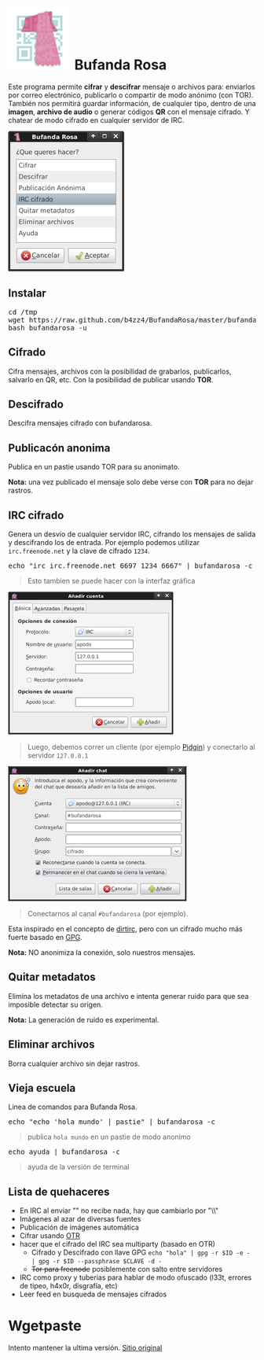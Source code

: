 # ![captura del programa](img/bufandarosa.png) Bufanda Rosa


Este programa permite **cifrar** y **descifrar** mensaje o archivos para: enviarlos por correo electrónico, publicarlo o compartir de modo anónimo (con TOR). 
También nos permitirá guardar información, de cualquier tipo, dentro de una **imagen**,  **archivo de audio** o generar códigos **QR** con el mensaje cifrado.
Y chatear de modo cifrado en cualquier servidor de IRC.

![captura del programa](img/cifrado.png)

## Instalar

<pre>
cd /tmp
wget https://raw.github.com/b4zz4/BufandaRosa/master/bufandarosa
bash bufandarosa -u
</pre>

## Cifrado

Cifra mensajes, archivos con la posibilidad de grabarlos, publicarlos, salvarlo en QR, etc.
Con la posibilidad de publicar usando **TOR**.

## Descifrado

Descifra mensajes cifrado con bufandarosa.

## Publicacón anonima

Publica en un pastie usando TOR para su anonimato.

**Nota:** una vez publicado el mensaje solo debe verse con **TOR** para no dejar rastros.

## IRC cifrado

Genera un desvío de cualquier servidor IRC, cifrando los mensajes de salida y descifrando los de entrada. 
Por ejemplo podemos utilizar `irc.freenode.net` y la clave de cifrado `1234`.

<pre>
echo "irc irc.freenode.net 6697 1234 6667" | bufandarosa -c
</pre>
> Esto tambien se puede hacer con la interfaz gráfica

![captura del programa](img/irc.png)
> Luego, debemos correr un cliente (por ejemplo [Pidgin](https://pidgin.im/)) y conectarlo al servidor `127.0.0.1`

![captura del programa](img/canal.png)
> Conectarnos al canal `#bufandarosa` (por ejemplo).

Esta inspirado en el concepto de [dirtirc](http://dirtirc.sf.net), pero con un cifrado mucho más fuerte basado en [GPG](http://www.gnupg.org/index.es.html).

**Nota:** NO anonimiza la conexión, solo nuestros mensajes.

## Quitar metadatos

Elimina los metadatos de una archivo e intenta generar ruido para que sea imposible detectar su origen.

**Nota:** La generación de ruido es experimental.

## Eliminar archivos

Borra cualquier archivo sin dejar rastros.

## Vieja escuela

Linea de comandos para Bufanda Rosa.

<pre>
echo "echo 'hola mundo' | pastie" | bufandarosa -c
</pre>
> publica `hola mundo` en un pastie de modo anonimo

<pre>
echo ayuda | bufandarosa -c
</pre>
> ayuda de la versión de terminal

## Lista de quehaceres

* En IRC al enviar "\" no recibe nada, hay que cambiarlo por "\\\\"
* Imágenes al azar de diversas fuentes
* Publicación de imágenes automática
* Cifrar usando [OTR](http://www.cypherpunks.ca/otr/)
* hacer que el cifrado del IRC sea multiparty (basado en OTR)
  * Cifrado y Descifrado con llave GPG `echo "hola" | gpg -r $ID -e - | gpg -r $ID --passphrase $CLAVE -d -`
  * ~~Tor para freenode~~ posiblemente con salto entre servidores
* IRC como proxy y tuberias para hablar de modo ofuscado (l33t, errores de tipeo, h4x0r, disgrafía, etc)
* Leer feed en busqueda de mensajes cifrados


# Wgetpaste

Intento mantener la ultima versión. [Sitio original](http://wgetpaste.zlin.dk/)
